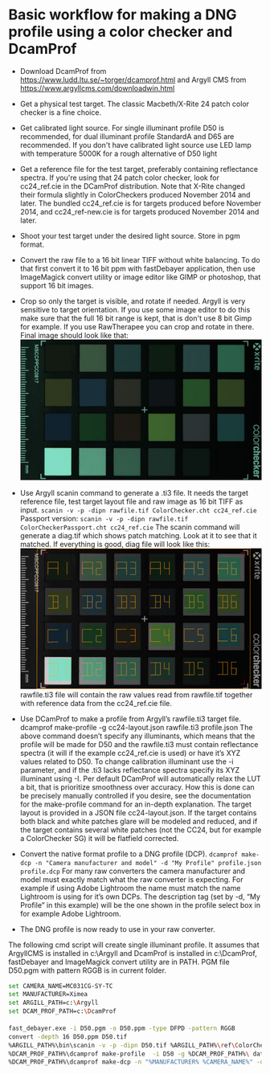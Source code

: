 # Basic workflow for making a DNG profile using a color checker and DcamProf
* Download DcamProf from https://www.ludd.ltu.se/~torger/dcamprof.html and Argyll CMS from https://www.argyllcms.com/downloadwin.html
* Get a physical test target. The classic Macbeth/X-Rite 24 patch color checker is a fine choice.

* Get calibrated light source. For single illuminant profile D50 is recommended, for dual illuminant profile StandardA and D65 are recommended. If you don't have calibrated light source use LED lamp with temperature 5000K for a rough alternative of D50 light

* Get a reference file for the test target, preferably containing reflectance spectra. If you're using that 24 patch color checker, look for cc24_ref.cie in the DCamProf distribution. Note that X-Rite changed their formula slightly in ColorCheckers produced November 2014 and later. The bundled cc24_ref.cie is for targets produced before November 2014, and cc24_ref-new.cie is for targets produced November 2014 and later.

* Shoot your test target under the desired light source. Store in pgm format.

* Convert the raw file to a 16 bit linear TIFF without white balancing. To do that first convert it to 16 bit ppm with fastDebayer application, then use ImageMagick convert utility or image editor like GIMP or photoshop, that support 16 bit images.

* Crop so only the target is visible, and rotate if needed. Argyll is very sensitive to target orientation. If you use some image editor to do this make sure that the full 16 bit range is kept, that is don't use 8 bit Gimp for example. If you use RawTherapee you can crop and rotate in there. Final image should look like that:
![](cc24.jpg)

* Use Argyll scanin command to generate a .ti3 file. It needs the target reference file, test target layout file and raw image as 16 bit TIFF as input.
`scanin -v -p -dipn rawfile.tif ColorChecker.cht cc24_ref.cie`
Passport version: 
`scanin -v -p -dipn rawfile.tif ColorCheckerPassport.cht cc24_ref.cie`
The scanin command will generate a diag.tif which shows patch matching. Look at it to see that it matched. If everything is good, diag file will look like this:
![](diag.jpg)
rawfile.ti3 file will contain the raw values read from rawfile.tif together with reference data from the cc24_ref.cie file.

* Use DCamProf to make a profile from Argyll’s rawfile.ti3 target file.
dcamprof make-profile -g cc24-layout.json rawfile.ti3 profile.json
The above command doesn’t specify any illuminants, which means that the profile will be made for D50 and the rawfile.ti3 must contain reflectance spectra (it will if the example cc24_ref.cie is used) or have it’s XYZ values related to D50. To change calibration illuminant use the -i parameter, and if the .ti3 lacks reflectance spectra specify its XYZ illuminant using -I.
Per default DCamProf will automatically relax the LUT a bit, that is prioritize smoothness over accuracy. How this is done can be precisely manually controlled if you desire, see the documentation for the make-profile command for an in-depth explanation.
The target layout is provided in a JSON file cc24-layout.json. If the target contains both black and white patches glare will be modeled and reduced, and if the target contains several white patches (not the CC24, but for example a ColorChecker SG) it will be flatfield corrected.

* Convert the native format profile to a DNG profile (DCP).
`dcamprof make-dcp -n "Camera manufacturer and model" -d "My Profile" profile.json profile.dcp`
For many raw converters the camera manufacturer and model must exactly match what the raw converter is expecting. For example if using Adobe Lightroom the name must match the name Lightroom is using for it’s own DCPs.
The description tag (set by -d, “My Profile” in this example) will be the one shown in the profile select box in for example Adobe Lightroom.

* The DNG profile is now ready to use in your raw converter.

The following cmd script will create single illuminant profile. It assumes that ArgyllCMS is installed in c:\Argyll and DcamProf is installed in c:\DcamProf, fastDebayer and ImageMagick convert utility are in PATH. PGM file D50.pgm with pattern RGGB is in current folder.

```bash
set CAMERA_NAME=MC031CG-SY-TC
set MANUFACTURER=Ximea
set ARGILL_PATH=c:\Argyll
set DCAM_PROF_PATH=c:\DcamProf

fast_debayer.exe -i D50.pgm -o D50.ppm -type DFPD -pattern RGGB
convert -depth 16 D50.ppm D50.tif
%ARGILL_PATH%\bin\scanin -v -p -dipn D50.tif %ARGILL_PATH%\ref\ColorChecker.cht %DCAM_PROF_PATH%\data-examples\cc24_ref.cie diag_D50.tif
%DCAM_PROF_PATH%\dcamprof make-profile  -i D50 -g %DCAM_PROF_PATH%\ data-examples\cc24-layout.json D50.ti3 D50.json
%DCAM_PROF_PATH%\dcamprof make-dcp -n "%MANUFACTURER% %CAMERA_NAME%" -d "X-rite-D50" -h 24,12,12 -t acr -o neutral D50.json %MANUFACTURER%-%CAMERA_NAME%-D50.dcp
```
